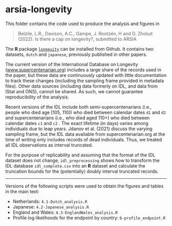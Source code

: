 # arsia-longevity

This folder contains the code used to produce the analysis and figures in 

> Belzile, L.R., Davison, A.C., Gampe, J. Rootzén, H and D. Zholud (2022). Is there a cap on longevity?, submitted to ARSIA

The **R** package [`longevity`](https://github.com/lbelzile/longevity) can be installed from Github. It contains two datasets, `dutch` and `japanese`, previously published in other papers. 

The current version of the International Database on Longevity (www.supercentenarian.org) includes a large share of the records used in the paper, but these data are continuously updated with little documentation to track these changes (including the sampling frame provided in metadata files). Other data sources (including data formerly on IDL, and data from IStat and ONS), cannot be shared. As such, we cannot guarantee reproducibility of the analysis.

Recent versions of the IDL include both semi-supercentenarians (i.e., people who died age [105, 110)) who died between
calendar dates `d1` and `d2` and supercentenarians (i.e., who died aged 110+) who died between calendar dates `c1` and `c2` . The exact lifetime (in days) varies among individuals due to leap years. Jdanov et al. (2021) discuss the varying sampling frame, but the IDL data available from supercentenarian.org at the time of writing only includes records of dead individuals. Thus, we treated all IDL observations as interval truncated. 

For the purpose of replicability and assuming that the format of the IDL dataset does not change, `idl_preprocessing` shows how to transform the IDL database `idl_complete.csv` into an **R** dataset and calculate the truncation bounds for the (potentially) doubly interval truncated records.

---

Versions of the following scripts were used to obtain the figures and tables in the main text:

- Netherlands: `4.1-Dutch_analysis.R`
- Japanese: `4.2-Japanese_analysis.R`
- England and Wales: `4.3-EnglandWales_analysis.R`
- Profile log likelihoods for the endpoint by country: `6-profile_endpoint.R`


